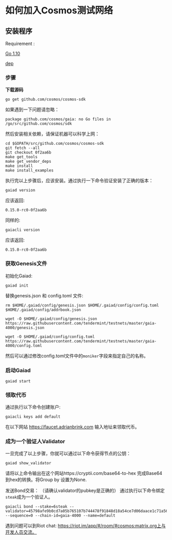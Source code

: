# 如何加入Cosmos测试网络

## 安装程序

Requirement :

 [Go 1.10](https://golang.org/dl/)

 [dep](https://github.com/golang/dep)

### 步骤

**下载源码**

```
go get github.com/cosmos/cosmos-sdk
```

如果遇到一下问题请忽略：
```
package github.com/cosmos/gaia: no Go files in /go/src/github.com/cosmos/sdk
```

然后安装相关依赖，请保证机器可以科学上网：

```
cd $GOPATH/src/github.com/cosmos/cosmos-sdk
git fetch --all
git checkout 0f2aa6b
make get_tools
make get_vendor_deps
make install
make install_examples
```

执行完以上步骤后，应该安装。通过执行一下命令验证安装了正确的版本：

```
gaiad version
```

应该返回:

```
0.15.0-rc0-0f2aa6b
```

同样的:

```
gaiacli version
```

应该返回:

```
0.15.0-rc0-0f2aa6b
```

### 获取Genesis文件

初始化Gaiad:
```
gaiad init
```
替换genesis.json 和 config.toml 文件:
```
rm $HOME/.gaiad/config/genesis.json $HOME/.gaiad/config/config.toml $HOME/.gaiad/config/addrbook.json

wget -O $HOME/.gaiad/config/genesis.json https://raw.githubusercontent.com/tendermint/testnets/master/gaia-4000/genesis.json

wget -O $HOME/.gaiad/config/config.toml https://raw.githubusercontent.com/tendermint/testnets/master/gaia-4000/config.toml
```
然后可以通过修改config.toml文件中的` moniker `字段来指定自己的名称。

### 启动Gaiad
```
gaiad start
```

### 领取代币

通过执行以下命令创建账户:

```
gaiacli keys add default
```
在以下网站 https://faucet.adrianbrink.com 输入地址来领取代币。

### 成为一个验证人Validator

一旦完成了以上步骤，你就可以通过以下命令获得节点的公钥：

```
gaiad show_validator
```
请将以上命令输出在这个网站https://cryptii.com/base64-to-hex 完成Base64到hex的转换。将Group by 设置为None.

发送Bond交易：
（请确认validator的pubkey是正确的）
通过执行以下命令绑定`steak`成为一个验证人。
```
gaiacli bond --stake=6steak --validator=45798afe9b0cd7a05b765107b744478f91848d18a54ce7d06daace1c71a56913 --sequence=0 --chain-id=gaia-4000 --name=default
```


遇到问题可以到Riot chat: https://riot.im/app/#/room/#cosmos:matrix.org上与开发人员交流。